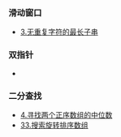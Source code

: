 ### 滑动窗口

+ [3.无重复字符的最长子串](3.无重复字符的最长子串.java)

### 双指针

+ []()

### 二分查找

+ [4.寻找两个正序数组的中位数](4.寻找两个正序数组的中位数.java)
+ [33.搜索旋转排序数组](33.搜索旋转排序数组.java)
